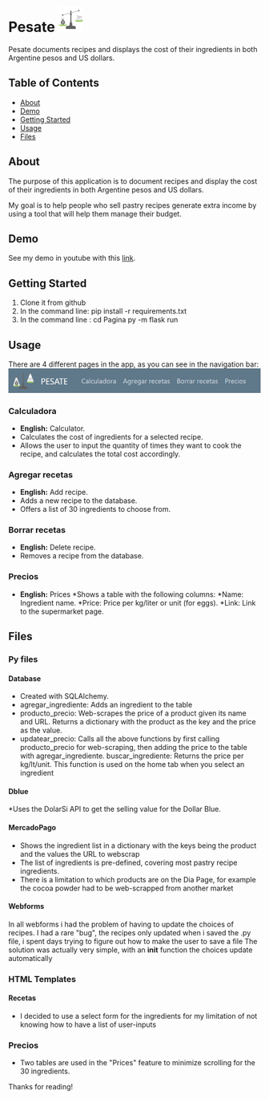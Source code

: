 
# Pesate  ![hola](Pagina/static/Logo-png3.png)
Pesate documents recipes and displays the cost of their ingredients in both Argentine pesos and US dollars.

## Table of Contents

- [About](#about)
- [Demo](#demo) 
- [Getting Started](#getting_started)
- [Usage](#usage)
- [Files](#files)

## About
The purpose of this application is to document recipes and display the cost of their ingredients in both Argentine pesos and US dollars.


My goal is to help people who sell pastry recipes generate extra income by using a tool that will help them manage their budget.



## Demo

See my demo in youtube with this [link](https://youtu.be/9vpQ5jjcg7Q).

## Getting Started
1. Clone it from github
2. In the command line:
        pip install -r requirements.txt 
3. In the command line :
    cd Pagina
    py -m flask run 

## Usage
There are 4 different pages in the app, as you can see in the navigation bar:
    ![Navbar](Pagina/static/NavBar.png)


 ### Calculadora
 * **English:** Calculator.
 * Calculates the cost of ingredients for a selected recipe.
 * Allows the user to input the quantity of times they want to cook the recipe, and calculates the total cost accordingly.




### Agregar recetas
* **English:** Add recipe.
* Adds a new recipe to the database.
* Offers a list of 30 ingredients to choose from.






### Borrar recetas
 * **English:** Delete recipe.
* Removes a recipe from the database.


### Precios
* **English:** Prices
*Shows a table with the following columns:
    *Name: Ingredient name.
    *Price: Price per kg/liter or unit (for eggs).
    *Link: Link to the supermarket page.


## Files

### Py files
#### Database
* Created with SQLAlchemy. 
* agregar_ingrediente: Adds an ingredient to the table
* producto_precio:  Web-scrapes the price of a product given its name and URL. Returns a dictionary with the product as the key and the price as the value.
* updatear_precio: Calls all the above functions by first calling producto_precio for web-scraping, then adding the price to the table with agregar_ingrediente.
buscar_ingrediente: Returns the price per kg/lt/unit. This function is used on the home tab when you select an ingredient
#### Dblue
*Uses the DolarSi API to get the selling value for the Dollar Blue.

#### MercadoPago
* Shows the ingredient list in a dictionary with the keys being the product and the values the URL to webscrap
* The list of ingredients is pre-defined, covering most pastry recipe ingredients.
* There is a limitation to which products are on the Dia Page, for example the cocoa powder had to be web-scrapped from another market



#### Webforms
In all webforms i had the problem of having to update the choices of recipes. I had a rare "bug", the recipes only updated when i saved the .py file, i spent days trying to figure out how to make the user to save a file
The solution was actually very simple, with an __init__ function the choices update automatically

### HTML Templates

#### Recetas
* I decided to use a select form for the ingredients for my limitation of not knowing how to have a list of user-inputs 

### Precios
* Two tables are used in the "Prices" feature to minimize scrolling for the 30 ingredients.


Thanks for reading!




